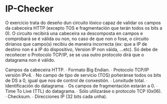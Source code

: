 # IP-Checker

O exercicio trata do deseño dun circuito lóxico capaz de validar os campos da cabeceira HTTP (excepto TOS e fragmentación que terán todos os bits a 0). O circuito recibirá una cabeceira xa descomposta en campos e comprobará se é válida ou non, no caso de que non o fose, o circuito diríanos que campo(s) recibiu de maneira incorrecta (ex: que a IP de destino non é a IP do dispositivo, Version IP non váida, ...etc). Só debe de recoñecer o Protocolo TCP/IP, se se usa outro protocolo dirá que o datagrama non é válido.

Campos da cabeceira HTTP.
∙ Formato Big Endian.
∙ Protocolo TCP/IP versión IPv4.
∙ No campo de tipo de servicio (TOS) poñeránse todos os bits de DS a 0, igual que nos de control de conxestión.
∙ Lonxitude total.
∙ Identificación do datagrama.
∙ Os campos de fragmentación estarán a 0.
∙ Time To Live (TTL) do datagrama.
∙ Sólo utilizaráse o protocolo TCP (0x06).
∙ Checksum.
∙ Direcciones IP (32 bits cada unha).
